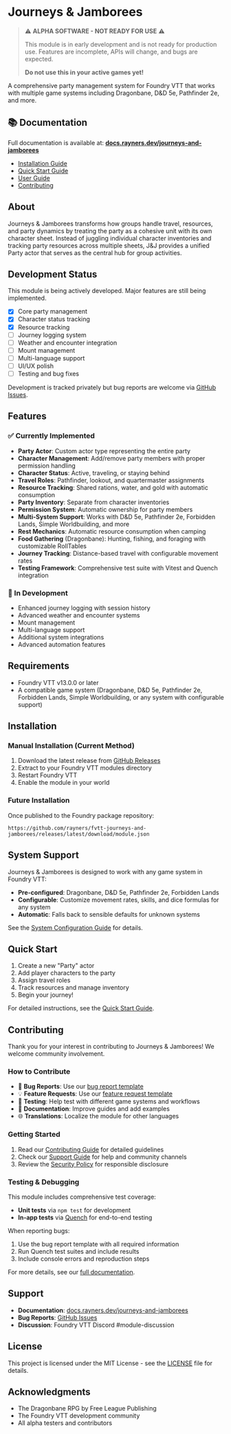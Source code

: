 # Journeys & Jamborees

> ⚠️ **ALPHA SOFTWARE - NOT READY FOR USE** ⚠️
> 
> This module is in early development and is not ready for production use.
> Features are incomplete, APIs will change, and bugs are expected.
> 
> **Do not use this in your active games yet!**

A comprehensive party management system for Foundry VTT that works with multiple game systems including Dragonbane, D&D 5e, Pathfinder 2e, and more.

## 📚 Documentation

Full documentation is available at: **[docs.rayners.dev/journeys-and-jamborees](https://docs.rayners.dev/journeys-and-jamborees)**

- [Installation Guide](https://docs.rayners.dev/journeys-and-jamborees/installation)
- [Quick Start Guide](https://docs.rayners.dev/journeys-and-jamborees/quick-start)
- [User Guide](https://docs.rayners.dev/journeys-and-jamborees/party-management)
- [Contributing](https://docs.rayners.dev/journeys-and-jamborees/contributing)

## About

Journeys & Jamborees transforms how groups handle travel, resources, and party dynamics by treating the party as a cohesive unit with its own character sheet. Instead of juggling individual character inventories and tracking party resources across multiple sheets, J&J provides a unified Party actor that serves as the central hub for group activities.

## Development Status

This module is being actively developed. Major features are still being implemented.

- [x] Core party management
- [x] Character status tracking
- [x] Resource tracking  
- [ ] Journey logging system
- [ ] Weather and encounter integration
- [ ] Mount management
- [ ] Multi-language support
- [ ] UI/UX polish
- [ ] Testing and bug fixes

Development is tracked privately but bug reports are welcome via [GitHub Issues](https://github.com/rayners/fvtt-journeys-and-jamborees/issues).

## Features

### ✅ Currently Implemented
- **Party Actor**: Custom actor type representing the entire party
- **Character Management**: Add/remove party members with proper permission handling
- **Character Status**: Active, traveling, or staying behind
- **Travel Roles**: Pathfinder, lookout, and quartermaster assignments
- **Resource Tracking**: Shared rations, water, and gold with automatic consumption
- **Party Inventory**: Separate from character inventories
- **Permission System**: Automatic ownership for party members
- **Multi-System Support**: Works with D&D 5e, Pathfinder 2e, Forbidden Lands, Simple Worldbuilding, and more
- **Rest Mechanics**: Automatic resource consumption when camping
- **Food Gathering** (Dragonbane): Hunting, fishing, and foraging with customizable RollTables
- **Journey Tracking**: Distance-based travel with configurable movement rates
- **Testing Framework**: Comprehensive test suite with Vitest and Quench integration

### 🚧 In Development
- Enhanced journey logging with session history
- Advanced weather and encounter systems
- Mount management
- Multi-language support
- Additional system integrations
- Advanced automation features

## Requirements

- Foundry VTT v13.0.0 or later
- A compatible game system (Dragonbane, D&D 5e, Pathfinder 2e, Forbidden Lands, Simple Worldbuilding, or any system with configurable support)

## Installation

### Manual Installation (Current Method)

1. Download the latest release from [GitHub Releases](https://github.com/rayners/fvtt-journeys-and-jamborees/releases)
2. Extract to your Foundry VTT modules directory
3. Restart Foundry VTT
4. Enable the module in your world

### Future Installation

Once published to the Foundry package repository:
```
https://github.com/rayners/fvtt-journeys-and-jamborees/releases/latest/download/module.json
```

## System Support

Journeys & Jamborees is designed to work with any game system in Foundry VTT:

- **Pre-configured**: Dragonbane, D&D 5e, Pathfinder 2e, Forbidden Lands
- **Configurable**: Customize movement rates, skills, and dice formulas for any system
- **Automatic**: Falls back to sensible defaults for unknown systems

See the [System Configuration Guide](https://docs.rayners.dev/journeys-and-jamborees/system-configuration) for details.

## Quick Start

1. Create a new "Party" actor
2. Add player characters to the party
3. Assign travel roles
4. Track resources and manage inventory
5. Begin your journey!

For detailed instructions, see the [Quick Start Guide](https://docs.rayners.dev/journeys-and-jamborees/quick-start).

## Contributing

Thank you for your interest in contributing to Journeys & Jamborees! We welcome community involvement.

### How to Contribute

- 🐛 **Bug Reports**: Use our [bug report template](.github/ISSUE_TEMPLATE/bug_report.md)
- 💡 **Feature Requests**: Use our [feature request template](.github/ISSUE_TEMPLATE/feature_request.md)
- 🧪 **Testing**: Help test with different game systems and workflows
- 📖 **Documentation**: Improve guides and add examples
- 🌐 **Translations**: Localize the module for other languages

### Getting Started

1. Read our [Contributing Guide](CONTRIBUTING.md) for detailed guidelines
2. Check our [Support Guide](SUPPORT.md) for help and community channels
3. Review the [Security Policy](SECURITY.md) for responsible disclosure

### Testing & Debugging

This module includes comprehensive test coverage:
- **Unit tests** via `npm test` for development
- **In-app tests** via [Quench](https://foundryvtt.com/packages/quench) for end-to-end testing

When reporting bugs:
1. Use the bug report template with all required information
2. Run Quench test suites and include results
3. Include console errors and reproduction steps

For more details, see our [full documentation](https://docs.rayners.dev/journeys-and-jamborees).

## Support

- **Documentation**: [docs.rayners.dev/journeys-and-jamborees](https://docs.rayners.dev/journeys-and-jamborees)
- **Bug Reports**: [GitHub Issues](https://github.com/rayners/fvtt-journeys-and-jamborees/issues)
- **Discussion**: Foundry VTT Discord #module-discussion

## License

This project is licensed under the MIT License - see the [LICENSE](LICENSE) file for details.

## Acknowledgments

- The Dragonbane RPG by Free League Publishing
- The Foundry VTT development community
- All alpha testers and contributors